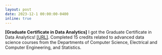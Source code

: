 ```yaml
---
layout: post
date: 2023-12-1 00:00:00-0400
inline: true
---
```

<strong>[Graduate Certificate in Data Analytics]</strong> I got the Graduate Certificate in Data Analytics! [[URL]](https://dac.cs.vt.edu/academics/data-analytics/). Completed 15 credits related to advanced data science courses from the Departments of Computer Science, Electrical and Computer Engineering, and Statistics. 
